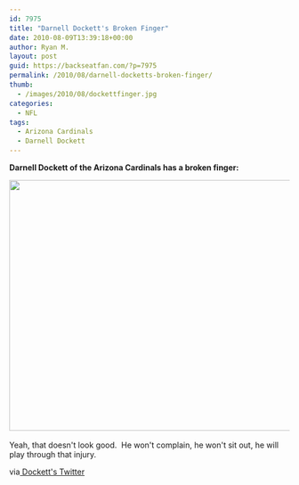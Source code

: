 ```yaml
---
id: 7975
title: "Darnell Dockett's Broken Finger"
date: 2010-08-09T13:39:18+00:00
author: Ryan M.
layout: post
guid: https://backseatfan.com/?p=7975
permalink: /2010/08/darnell-docketts-broken-finger/
thumb:
  - /images/2010/08/dockettfinger.jpg
categories:
  - NFL
tags:
  - Arizona Cardinals
  - Darnell Dockett
---
```


<div class="entry">
  <p>
    <strong>Darnell Dockett of the Arizona Cardinals has a broken finger:</strong>
  </p>

  <p>
    <strong><a href="/images/2010/08/dockettfinger.jpg"><img class="size-full wp-image-7976 alignnone" title="dockettfinger" src="/images/2010/08/dockettfinger.jpg" alt="" width="600" height="450" srcset="/images/2010/08/dockettfinger.jpg 600w, /images/2010/08/dockettfinger-300x225.jpg 300w" sizes="(max-width: 600px) 100vw, 600px" /></a></strong>
  </p>

  <p>
    Yeah, that doesn't look good.  He won't complain, he won't sit out, he will play through that injury.
  </p>

  <p>
    via<a href="https://tweetphoto.com/37923394"> Dockett's Twitter</a>
  </p>
</div>
